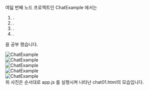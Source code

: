여덟 번째 노드 프로젝트인 ChatExample 에서는  
  
1. .  
2. .  
3. .  
4. .  
  
을 공부 했습니다.

![ChatExample](http://drive.google.com/uc?export=view&id=165EFiTSQOUrjwJLxSYnzNoCxtoFshond)  
![ChatExample](http://drive.google.com/uc?export=view&id=1frT3lB73tlp708l9S_O0Cv7-oN-nvkWk)  
![ChatExample](http://drive.google.com/uc?export=view&id=1Co91dGdEVnRR94OL1Cs-gdQjdcDw0M85)  
![ChatExample](http://drive.google.com/uc?export=view&id=1oKsr54JVE9lKefx943297KqCD7LN6FrK)  
![ChatExample](http://drive.google.com/uc?export=view&id=1h4XVdmUTxxi7oUDNsrNhAAbfmknFxq2V)  
위 사진은 순서대로 app.js 를 실행시켜 나타난 chat01.html의 모습입니다.
